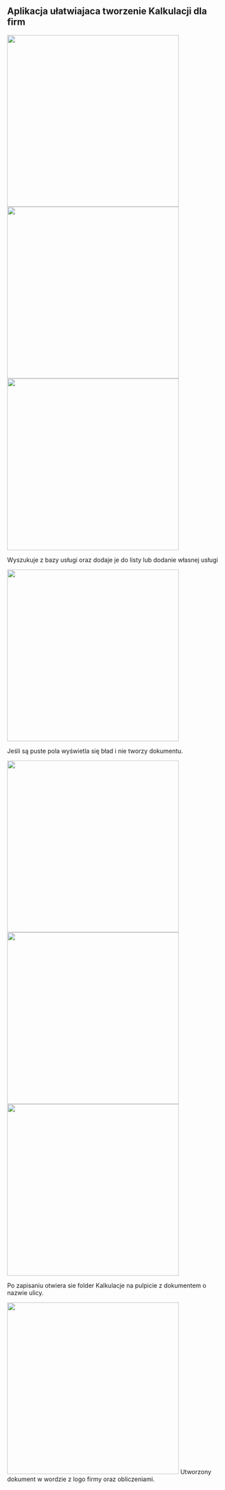 ## Aplikacja ułatwiajaca tworzenie Kalkulacji dla firm

<img src="https://github.com/Jey0204/lukas_projekt/assets/130754053/fb4f4e08-4b9e-4ccd-bf3b-e730591e32c6" width="400"/>


<img src="https://github.com/Jey0204/lukas_projekt/assets/130754053/42d971f9-f047-46bd-ba86-2855a1a349b2" width="400"/>
<img src="https://github.com/Jey0204/lukas_projekt/assets/130754053/eb0f12aa-e5fd-450b-b016-a5edc9eb4207" width="400"/>

Wyszukuje z bazy usługi oraz dodaje je do listy lub dodanie własnej usługi 


<img src="https://github.com/Jey0204/lukas_projekt/assets/130754053/93756f28-be86-444c-aba7-52b40cb1ecfa" width="400"/>

Jeśli są puste pola wyświetla się bład i nie tworzy dokumentu.

<img src="https://github.com/Jey0204/lukas_projekt/assets/130754053/98dbc63a-fba9-47ac-9560-b866a0d52175" width="400"/>



<img src="https://github.com/Jey0204/lukas_projekt/assets/130754053/2f0f04a7-90fd-464b-885c-f213ff9a47c4" width="400"/>

<img src="https://github.com/Jey0204/lukas_projekt/assets/130754053/8ea59fc6-d962-44cf-871c-4c33aec5697e" width="400"/>

Po zapisaniu otwiera sie folder Kalkulacje na pulpicie z dokumentem o nazwie ulicy. 

<img src="https://github.com/Jey0204/lukas_projekt/assets/130754053/99790afc-b941-498c-9530-482a5e6b9843" width="400"/>
Utworzony dokument w wordzie z logo firmy oraz obliczeniami. 

